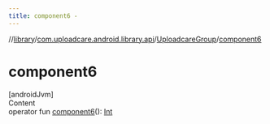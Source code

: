 ```yaml
---
title: component6 -
---
```

//[library](../../index.md)/[com.uploadcare.android.library.api](../index.md)/[UploadcareGroup](index.md)/[component6](component6.md)



# component6  
[androidJvm]  
Content  
operator fun [component6](component6.md)(): [Int](https://kotlinlang.org/api/latest/jvm/stdlib/kotlin/-int/index.html)  



